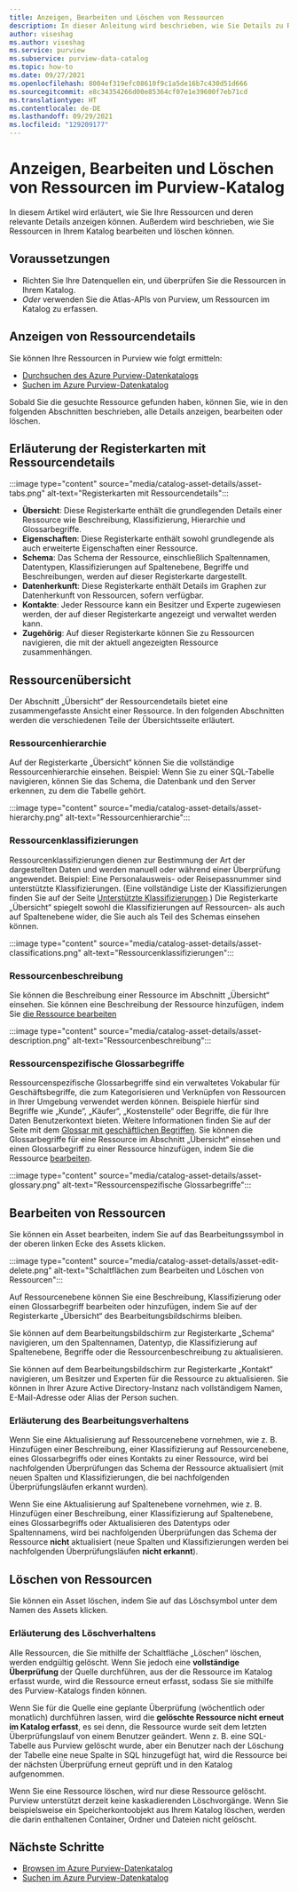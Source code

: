 ```yaml
---
title: Anzeigen, Bearbeiten und Löschen von Ressourcen
description: In dieser Anleitung wird beschrieben, wie Sie Details zu Ressourcen anzeigen und bearbeiten können.
author: viseshag
ms.author: viseshag
ms.service: purview
ms.subservice: purview-data-catalog
ms.topic: how-to
ms.date: 09/27/2021
ms.openlocfilehash: 8004ef319efc08610f9c1a5de16b7c430d51d666
ms.sourcegitcommit: e8c34354266d00e85364cf07e1e39600f7eb71cd
ms.translationtype: HT
ms.contentlocale: de-DE
ms.lasthandoff: 09/29/2021
ms.locfileid: "129209177"
---
```

# <a name="view-edit-and-delete-assets-in-purview-catalog"></a>Anzeigen, Bearbeiten und Löschen von Ressourcen im Purview-Katalog

In diesem Artikel wird erläutert, wie Sie Ihre Ressourcen und deren relevante Details anzeigen können. Außerdem wird beschrieben, wie Sie Ressourcen in Ihrem Katalog bearbeiten und löschen können.

## <a name="prerequisites"></a>Voraussetzungen

- Richten Sie Ihre Datenquellen ein, und überprüfen Sie die Ressourcen in Ihrem Katalog.
- *Oder* verwenden Sie die Atlas-APIs von Purview, um Ressourcen im Katalog zu erfassen. 

## <a name="viewing-asset-details"></a>Anzeigen von Ressourcendetails

Sie können Ihre Ressourcen in Purview wie folgt ermitteln:
- [Durchsuchen des Azure Purview-Datenkatalogs](how-to-browse-catalog.md)
- [Suchen im Azure Purview-Datenkatalog](how-to-search-catalog.md)

Sobald Sie die gesuchte Ressource gefunden haben, können Sie, wie in den folgenden Abschnitten beschrieben, alle Details anzeigen, bearbeiten oder löschen.

## <a name="asset-details-tabs-explained"></a>Erläuterung der Registerkarten mit Ressourcendetails

:::image type="content" source="media/catalog-asset-details/asset-tabs.png" alt-text="Registerkarten mit Ressourcendetails":::

- **Übersicht**: Diese Registerkarte enthält die grundlegenden Details einer Ressource wie Beschreibung, Klassifizierung, Hierarchie und Glossarbegriffe.
- **Eigenschaften**: Diese Registerkarte enthält sowohl grundlegende als auch erweiterte Eigenschaften einer Ressource.
- **Schema**: Das Schema der Ressource, einschließlich Spaltennamen, Datentypen, Klassifizierungen auf Spaltenebene, Begriffe und Beschreibungen, werden auf dieser Registerkarte dargestellt.
- **Datenherkunft**: Diese Registerkarte enthält Details im Graphen zur Datenherkunft von Ressourcen, sofern verfügbar.
- **Kontakte**: Jeder Ressource kann ein Besitzer und Experte zugewiesen werden, der auf dieser Registerkarte angezeigt und verwaltet werden kann.
- **Zugehörig**: Auf dieser Registerkarte können Sie zu Ressourcen navigieren, die mit der aktuell angezeigten Ressource zusammenhängen. 

## <a name="asset-overview"></a>Ressourcenübersicht
Der Abschnitt „Übersicht“ der Ressourcendetails bietet eine zusammengefasste Ansicht einer Ressource. In den folgenden Abschnitten werden die verschiedenen Teile der Übersichtsseite erläutert.

### <a name="asset-hierarchy"></a>Ressourcenhierarchie

Auf der Registerkarte „Übersicht“ können Sie die vollständige Ressourcenhierarchie einsehen. Beispiel: Wenn Sie zu einer SQL-Tabelle navigieren, können Sie das Schema, die Datenbank und den Server erkennen, zu dem die Tabelle gehört.

:::image type="content" source="media/catalog-asset-details/asset-hierarchy.png" alt-text="Ressourcenhierarchie":::

### <a name="asset-classifications"></a>Ressourcenklassifizierungen

Ressourcenklassifizierungen dienen zur Bestimmung der Art der dargestellten Daten und werden manuell oder während einer Überprüfung angewendet. Beispiel: Eine Personalausweis- oder Reisepassnummer sind unterstützte Klassifizierungen. (Eine vollständige Liste der Klassifizierungen finden Sie auf der Seite [Unterstützte Klassifizierungen](supported-classifications.md).) Die Registerkarte „Übersicht“ spiegelt sowohl die Klassifizierungen auf Ressourcen- als auch auf Spaltenebene wider, die Sie auch als Teil des Schemas einsehen können.

:::image type="content" source="media/catalog-asset-details/asset-classifications.png" alt-text="Ressourcenklassifizierungen":::

### <a name="asset-description"></a>Ressourcenbeschreibung

Sie können die Beschreibung einer Ressource im Abschnitt „Übersicht“ einsehen. Sie können eine Beschreibung der Ressource hinzufügen, indem Sie [die Ressource bearbeiten](#editing-assets)

:::image type="content" source="media/catalog-asset-details/asset-description.png" alt-text="Ressourcenbeschreibung":::

### <a name="asset-glossary-terms"></a>Ressourcenspezifische Glossarbegriffe

Ressourcenspezifische Glossarbegriffe sind ein verwaltetes Vokabular für Geschäftsbegriffe, die zum Kategorisieren und Verknüpfen von Ressourcen in Ihrer Umgebung verwendet werden können. Beispiele hierfür sind Begriffe wie „Kunde“, „Käufer“, „Kostenstelle“ oder Begriffe, die für Ihre Daten Benutzerkontext bieten. Weitere Informationen finden Sie auf der Seite mit dem [Glossar mit geschäftlichen Begriffen](concept-business-glossary.md). Sie können die Glossarbegriffe für eine Ressource im Abschnitt „Übersicht“ einsehen und einen Glossarbegriff zu einer Ressource hinzufügen, indem Sie die Ressource [bearbeiten](#editing-assets).

:::image type="content" source="media/catalog-asset-details/asset-glossary.png" alt-text="Ressourcenspezifische Glossarbegriffe":::

## <a name="editing-assets"></a>Bearbeiten von Ressourcen

Sie können ein Asset bearbeiten, indem Sie auf das Bearbeitungssymbol in der oberen linken Ecke des Assets klicken.

:::image type="content" source="media/catalog-asset-details/asset-edit-delete.png" alt-text="Schaltflächen zum Bearbeiten und Löschen von Ressourcen":::

Auf Ressourcenebene können Sie eine Beschreibung, Klassifizierung oder einen Glossarbegriff bearbeiten oder hinzufügen, indem Sie auf der Registerkarte „Übersicht“ des Bearbeitungsbildschirms bleiben.

Sie können auf dem Bearbeitungsbildschirm zur Registerkarte „Schema“ navigieren, um den Spaltennamen, Datentyp, die Klassifizierung auf Spaltenebene, Begriffe oder die Ressourcenbeschreibung zu aktualisieren.

Sie können auf dem Bearbeitungsbildschirm zur Registerkarte „Kontakt“ navigieren, um Besitzer und Experten für die Ressource zu aktualisieren. Sie können in Ihrer Azure Active Directory-Instanz nach vollständigem Namen, E-Mail-Adresse oder Alias der Person suchen.

### <a name="edit-behavior-explained"></a>Erläuterung des Bearbeitungsverhaltens

Wenn Sie eine Aktualisierung auf Ressourcenebene vornehmen, wie z. B. Hinzufügen einer Beschreibung, einer Klassifizierung auf Ressourcenebene, eines Glossarbegriffs oder eines Kontakts zu einer Ressource, wird bei nachfolgenden Überprüfungen das Schema der Ressource aktualisiert (mit neuen Spalten und Klassifizierungen, die bei nachfolgenden Überprüfungsläufen erkannt wurden).

Wenn Sie eine Aktualisierung auf Spaltenebene vornehmen, wie z. B. Hinzufügen einer Beschreibung, einer Klassifizierung auf Spaltenebene, eines Glossarbegriffs oder Aktualisieren des Datentyps oder Spaltennamens, wird bei nachfolgenden Überprüfungen das Schema der Ressource **nicht** aktualisiert (neue Spalten und Klassifizierungen werden bei nachfolgenden Überprüfungsläufen **nicht erkannt**).

## <a name="deleting-assets"></a>Löschen von Ressourcen

Sie können ein Asset löschen, indem Sie auf das Löschsymbol unter dem Namen des Assets klicken.

### <a name="delete-behavior-explained"></a>Erläuterung des Löschverhaltens

Alle Ressourcen, die Sie mithilfe der Schaltfläche „Löschen“ löschen, werden endgültig gelöscht. Wenn Sie jedoch eine **vollständige Überprüfung** der Quelle durchführen, aus der die Ressource im Katalog erfasst wurde, wird die Ressource erneut erfasst, sodass Sie sie mithilfe des Purview-Katalogs finden können.

Wenn Sie für die Quelle eine geplante Überprüfung (wöchentlich oder monatlich) durchführen lassen, wird die **gelöschte Ressource nicht erneut im Katalog erfasst**, es sei denn, die Ressource wurde seit dem letzten Überprüfungslauf von einem Benutzer geändert.   Wenn z. B. eine SQL-Tabelle aus Purview gelöscht wurde, aber ein Benutzer nach der Löschung der Tabelle eine neue Spalte in SQL hinzugefügt hat, wird die Ressource bei der nächsten Überprüfung erneut geprüft und in den Katalog aufgenommen.

Wenn Sie eine Ressource löschen, wird nur diese Ressource gelöscht. Purview unterstützt derzeit keine kaskadierenden Löschvorgänge. Wenn Sie beispielsweise ein Speicherkontoobjekt aus Ihrem Katalog löschen, werden die darin enthaltenen Container, Ordner und Dateien nicht gelöscht. 

## <a name="next-steps"></a>Nächste Schritte

- [Browsen im Azure Purview-Datenkatalog](how-to-browse-catalog.md)
- [Suchen im Azure Purview-Datenkatalog](how-to-search-catalog.md)
